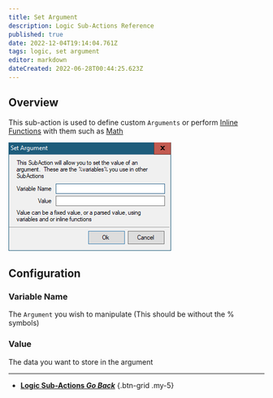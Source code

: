 ```yaml
---
title: Set Argument
description: Logic Sub-Actions Reference
published: true
date: 2022-12-04T19:14:04.761Z
tags: logic, set argument
editor: markdown
dateCreated: 2022-06-28T00:44:25.623Z
---
```


## Overview
This sub-action is used to define custom `Arguments` or perform [Inline Functions](/en/Inline-Functions) with them such as [Math](/en/inline-functions-math)

![logic-set-argument.png](/logic-set-argument.png)

## Configuration
### Variable Name
The `Argument` you wish to manipulate (This should be without the % symbols)

### Value
The data you want to store in the argument

---

- [<i class="mdi mdi-chevron-left"></i> **Logic Sub-Actions *Go Back***](/en/Sub-Actions/Logic)
{.btn-grid .my-5}